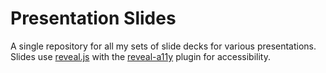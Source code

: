 # Presentation Slides

A single repository for all my sets of slide decks for various presentations. Slides use [reveal.js](https://github.com/hakimel/reveal.js) with the [reveal-a11y](https://github.com/marcysutton/reveal-a11y) plugin for accessibility.
